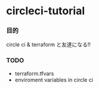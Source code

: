 # circleci-tutorial

### 目的

circle ci & terraform と友達になる!!

### TODO

- terraform.tfvars
- enviroment variables in circle ci
